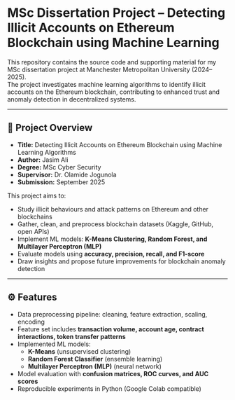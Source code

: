 # MSc Dissertation Project – Detecting Illicit Accounts on Ethereum Blockchain using Machine Learning

This repository contains the source code and supporting material for my MSc dissertation project at Manchester Metropolitan University (2024–2025).  
The project investigates machine learning algorithms to identify illicit accounts on the Ethereum blockchain, contributing to enhanced trust and anomaly detection in decentralized systems.  

---

## 📖 Project Overview
- **Title:** Detecting Illicit Accounts on Ethereum Blockchain using Machine Learning Algorithms  
- **Author:** Jasim Ali  
- **Degree:** MSc Cyber Security  
- **Supervisor:** Dr. Olamide Jogunola  
- **Submission:** September 2025  

This project aims to:  
- Study illicit behaviours and attack patterns on Ethereum and other blockchains  
- Gather, clean, and preprocess blockchain datasets (Kaggle, GitHub, open APIs)  
- Implement ML models: **K-Means Clustering, Random Forest, and Multilayer Perceptron (MLP)**  
- Evaluate models using **accuracy, precision, recall, and F1-score**  
- Draw insights and propose future improvements for blockchain anomaly detection  

---

## ⚙️ Features
- Data preprocessing pipeline: cleaning, feature extraction, scaling, encoding  
- Feature set includes **transaction volume, account age, contract interactions, token transfer patterns**  
- Implemented ML models:  
  - **K-Means** (unsupervised clustering)  
  - **Random Forest Classifier** (ensemble learning)  
  - **Multilayer Perceptron (MLP)** (neural network)  
- Model evaluation with **confusion matrices, ROC curves, and AUC scores**  
- Reproducible experiments in Python (Google Colab compatible)
